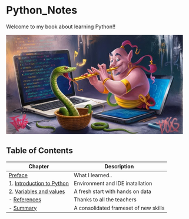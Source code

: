 # Python_Notes

Welcome to my book about learning Python!!

![Python Genie](images/python_genie_02.jpg "Python Genie")

## Table of Contents

| Chapter | Description |
|---------|-------------|
| [Preface](preface.md) | What I learned.. |
| 1. [Introduction to Python](chapters/chapter1.md) | Environment and IDE inatallation |
| 2. [Variables and values](chapters/chapter2.md) | A fresh start with hands on data |
| - [References](references.md) | Thanks to all the teachers |
| - [Summary](summary.md) | A consolidated frameset of new skills |
